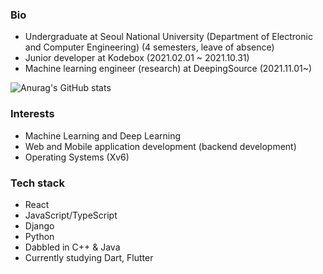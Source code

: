 ### Bio
- Undergraduate at Seoul National University (Department of Electronic and Computer Engineering) (4 semesters, leave of absence)
- Junior developer at Kodebox (2021.02.01 ~ 2021.10.31)
- Machine learning engineer (research) at DeepingSource (2021.11.01~)

![Anurag's GitHub stats](https://github-readme-stats.vercel.app/api?username=luorix1&count_private=true)

### Interests
- Machine Learning and Deep Learning
- Web and Mobile application development (backend development)
- Operating Systems (Xv6)


### Tech stack
- React
- JavaScript/TypeScript
- Django
- Python
- Dabbled in C++ & Java
- Currently studying Dart, Flutter

<!--
**luorix1/luorix1** is a ✨ _special_ ✨ repository because its `README.md` (this file) appears on your GitHub profile.

Here are some ideas to get you started:

- 🔭 I’m currently working on ...
- 🌱 I’m currently learning ...
- 👯 I’m looking to collaborate on ...
- 🤔 I’m looking for help with ...
- 💬 Ask me about ...
- 📫 How to reach me: ...
- 😄 Pronouns: ...
- ⚡ Fun fact: ...
-->
